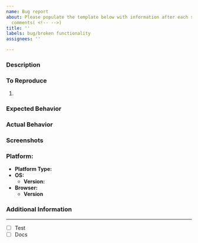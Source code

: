 ```yaml
---
name: Bug report
about: Please populate the template below with information after each set of HTML
  comments( <!-- -->)
title: ''
labels: bug/broken functionality
assignees: ''

---
```


### Description
<!-- A clear and concise description of what the bug is. -->

### To Reproduce
<!--
Steps to reproduce the behavior:
1. Go to '...'
2. Click on '....'
3. Scroll down to '....'
4. See error
-->

1. 

### Expected Behavior
<!-- A clear and concise description of what you expected to happen. -->

### Actual Behavior
<!-- What ACTUALLY happened -->

### Screenshots
<!-- If applicable, please add screenshots to help explain your problem. -->

### Platform:

- **Platform Type:** <!-- [e.g. Mobile, Desktop etc.] -->
- **OS:** <!-- [e.g. iOS/Android etc.] -->
  - **Version:** <!-- [e.g 9] -->
- **Browser:** <!--[e.g. chrome, safari] -->
  - **Version** <!-- [e.g. 22] -->

### Additional Information
<!-- Add any other context about the problem here. -->


---

- [ ] Test
- [ ] Docs
